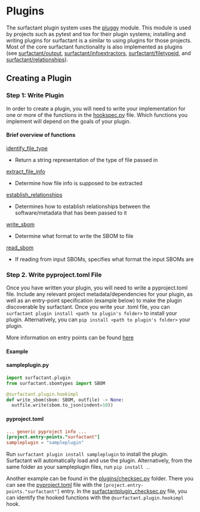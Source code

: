 # Plugins

The surfactant plugin system uses the [pluggy](https://pluggy.readthedocs.io/en/stable) module. This module is used by projects such as pytest and tox for their plugin systems; installing and writing plugins for surfactant is a similar to using plugins for those projects. Most of the core surfactant functionality is also implemented as plugins (see [surfactant/output](https://github.com/LLNL/Surfactant/tree/main/surfactant/output), [surfactant/infoextractors](https://github.com/LLNL/Surfactant/tree/main/surfactant/infoextractors), [surfactant/filetypeid](https://github.com/LLNL/Surfactant/tree/main/surfactant/filetypeid), and [surfactant/relationships](https://github.com/LLNL/Surfactant/tree/main/surfactant/relationships)).

## Creating a Plugin

### Step 1: Write Plugin

In order to create a plugin, you will need to write your implementation for one or more of the functions in the [hookspec.py](https://github.com/LLNL/Surfactant/tree/main/surfactant/plugin/hookspecs.py) file. Which functions you implement will depend on the goals of your plugin.

#### Brief overview of functions
[identify_file_type](https://github.com/LLNL/Surfactant/tree/main/surfactant/plugin/hookspecs.py#L15)
- Return a string representation of the type of file passed in

[extract_file_info](https://github.com/LLNL/Surfactant/tree/main/surfactant/plugin/hookspecs.py#L29)
- Determine how file info is supposed to be extracted

[establish_relationships](https://github.com/LLNL/Surfactant/tree/main/surfactant/plugin/hookspecs.py#L47)
- Determines how to establish relationships between the software/metadata that has been passed to it

[write_sbom](https://github.com/LLNL/Surfactant/tree/main/surfactant/plugin/hookspecs.py#L70)
- Determine what format to write the SBOM to file

[read_sbom](https://github.com/LLNL/Surfactant/tree/main/surfactant/plugin/hookspecs.py#L80)
- If reading from input SBOMs, specifies what format the input SBOMs are

### Step 2. Write pyproject.toml File

Once you have written your plugin, you will need to write a pyproject.toml file. Include any relevant project metadata/dependencies for your plugin, as well as an entry-point specification (example below) to make the plugin discoverable by surfactant. Once you write your .toml file, you can `surfactant plugin install <path to plugin's folder>` to install your plugin. Alternatively, you can `pip install <path to plugin's folder>` your plugin.

More information on entry points can be found [here](https://setuptools.pypa.io/en/latest/userguide/entry_point.html#entry-points-syntax)

#### Example

#### sampleplugin.py
```python
import surfactant.plugin
from surfactant.sbomtypes import SBOM

@surfactant.plugin.hookimpl
def write_sbom(sbom: SBOM, outfile) -> None:
  outfile.write(sbom.to_json(indent=10))
```
#### pyproject.toml
```toml
... generic pyproject info ...
[project.entry-points."surfactant"]
sampleplugin = "sampleplugin"
```
Run `surfactant plugin install sampleplugin` to install the plugin. Surfactant will automatically load and use the plugin. Alternatively, from the same folder as your sampleplugin files, run `pip install .`.

Another example can be found in the [plugins/checksec.py](https://github.com/LLNL/Surfactant/tree/main/plugins/checksec.py) folder. There you can see the [pyproject.toml](https://github.com/LLNL/Surfactant/tree/main/plugins/checksec.py/pyproject.toml) file with the `[project.entry-points."surfactant"]` entry. In the [surfactantplugin_checksec.py](https://github.com/LLNL/Surfactant/tree/main/plugins/checksec.py/surfactantplugin_checksec.py) file, you can identify the hooked functions with the `@surfactant.plugin.hookimpl` hook.

